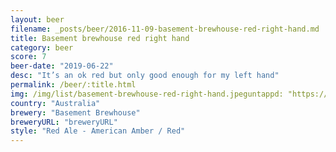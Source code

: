```yaml
---
layout: beer
filename: _posts/beer/2016-11-09-basement-brewhouse-red-right-hand.md
title: Basement brewhouse red right hand
category: beer
score: 7
beer-date: "2019-06-22"
desc: "It’s an ok red but only good enough for my left hand"
permalink: /beer/:title.html
img: /img/list/basement-brewhouse-red-right-hand.jpeguntappd: "https://untappd.com/b/basement-brewhouse-pilot-13-red-right-hand/3216418"
country: "Australia"
brewery: "Basement Brewhouse"
breweryURL: "breweryURL"
style: "Red Ale - American Amber / Red"
---
```

